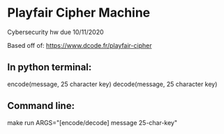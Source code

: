 # Playfair Cipher Machine

Cybersecurity hw due 10/11/2020

Based off of:
https://www.dcode.fr/playfair-cipher

## In python terminal:
encode(message, 25 character key)
decode(message, 25 character key)

## Command line:
make run ARGS="[encode/decode] message 25-char-key"
